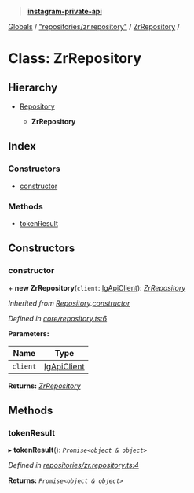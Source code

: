> **[instagram-private-api](../README.md)**

[Globals](../globals.md) / ["repositories/zr.repository"](../modules/_repositories_zr_repository_.md) / [ZrRepository](_repositories_zr_repository_.zrrepository.md) /

# Class: ZrRepository

## Hierarchy

* [Repository](_core_repository_.repository.md)

  * **ZrRepository**

## Index

### Constructors

* [constructor](_repositories_zr_repository_.zrrepository.md#constructor)

### Methods

* [tokenResult](_repositories_zr_repository_.zrrepository.md#tokenresult)

## Constructors

###  constructor

\+ **new ZrRepository**(`client`: [IgApiClient](_core_client_.igapiclient.md)): *[ZrRepository](_repositories_zr_repository_.zrrepository.md)*

*Inherited from [Repository](_core_repository_.repository.md).[constructor](_core_repository_.repository.md#constructor)*

*Defined in [core/repository.ts:6](https://github.com/Nerixyz/instagram-private-api/blob/e5037ee/src/core/repository.ts#L6)*

**Parameters:**

Name | Type |
------ | ------ |
`client` | [IgApiClient](_core_client_.igapiclient.md) |

**Returns:** *[ZrRepository](_repositories_zr_repository_.zrrepository.md)*

## Methods

###  tokenResult

▸ **tokenResult**(): *`Promise<object & object>`*

*Defined in [repositories/zr.repository.ts:4](https://github.com/Nerixyz/instagram-private-api/blob/e5037ee/src/repositories/zr.repository.ts#L4)*

**Returns:** *`Promise<object & object>`*